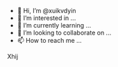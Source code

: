 - 👋 Hi, I’m @xuikvdyin
- 👀 I’m interested in ...
- 🌱 I’m currently learning ...
- 💞️ I’m looking to collaborate on ...
- 📫 How to reach me ...

<!---
xuikvdyin/xuikvdyin is a ✨ special ✨ repository because its `README.md` (this file) appears on your GitHub profile.
You can click the Preview link to take a look at your changes.
--->
Xhij
